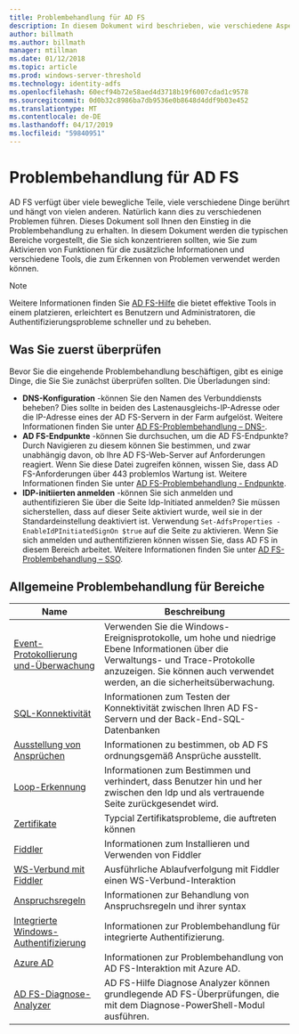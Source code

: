 ```yaml
---
title: Problembehandlung für AD FS
description: In diesem Dokument wird beschrieben, wie verschiedene Aspekte von AD FS-Problembehandlung
author: billmath
ms.author: billmath
manager: mtillman
ms.date: 01/12/2018
ms.topic: article
ms.prod: windows-server-threshold
ms.technology: identity-adfs
ms.openlocfilehash: 60ecf94b72e58aed4d3718b19f6007cdad1c9578
ms.sourcegitcommit: 0d0b32c8986ba7db9536e0b8648d4ddf9b03e452
ms.translationtype: MT
ms.contentlocale: de-DE
ms.lasthandoff: 04/17/2019
ms.locfileid: "59840951"
---
```

# <a name="troubleshooting-ad-fs"></a>Problembehandlung für AD FS
AD FS verfügt über viele bewegliche Teile, viele verschiedene Dinge berührt und hängt von vielen anderen.  Natürlich kann dies zu verschiedenen Problemen führen.  Dieses Dokument soll Ihnen den Einstieg in die Problembehandlung zu erhalten.  In diesem Dokument werden die typischen Bereiche vorgestellt, die Sie sich konzentrieren sollten, wie Sie zum Aktivieren von Funktionen für die zusätzliche Informationen und verschiedene Tools, die zum Erkennen von Problemen verwendet werden können.  

>[!NOTE]
>Weitere Informationen finden Sie [AD FS-Hilfe](http://adfshelp.microsoft.com) die bietet effektive Tools in einem platzieren, erleichtert es Benutzern und Administratoren, die Authentifizierungsprobleme schneller und zu beheben. 


## <a name="what-to-check-first"></a>Was Sie zuerst überprüfen
Bevor Sie die eingehende Problembehandlung beschäftigen, gibt es einige Dinge, die Sie Sie zunächst überprüfen sollten.  Die Überladungen sind:
- **DNS-Konfiguration** -können Sie den Namen des Verbunddiensts beheben?  Dies sollte in beiden des Lastenausgleichs-IP-Adresse oder die IP-Adresse eines der AD FS-Servern in der Farm aufgelöst.  Weitere Informationen finden Sie unter [AD FS-Problembehandlung – DNS-](ad-fs-tshoot-dns.md).
- **AD FS-Endpunkte** -können Sie durchsuchen, um die AD FS-Endpunkte?  Durch Navigieren zu diesem können Sie bestimmen, und zwar unabhängig davon, ob Ihre AD FS-Web-Server auf Anforderungen reagiert.  Wenn Sie diese Datei zugreifen können, wissen Sie, dass AD FS-Anforderungen über 443 problemlos Wartung ist.  Weitere Informationen finden Sie unter [AD FS-Problembehandlung - Endpunkte](ad-fs-tshoot-endpoints.md).
- **IDP-initiierten anmelden** -können Sie sich anmelden und authentifizieren Sie über die Seite Idp-Initiated anmelden?  Sie müssen sicherstellen, dass auf dieser Seite aktiviert wurde, weil sie in der Standardeinstellung deaktiviert ist.  Verwendung `Set-AdfsProperties -EnableIdPInitiatedSignOn $true` auf die Seite zu aktivieren.  Wenn Sie sich anmelden und authentifizieren können wissen Sie, dass AD FS in diesem Bereich arbeitet.  Weitere Informationen finden Sie unter [AD FS-Problembehandlung – SSO](ad-fs-tshoot-initiatedsignon.md).
##  <a name="common-troubleshooting-areas"></a>Allgemeine Problembehandlung für Bereiche

|Name|Beschreibung|
|-----|-----|
|[Event-Protokollierung und-Überwachung](ad-fs-tshoot-logging.md)|Verwenden Sie die Windows-Ereignisprotokolle, um hohe und niedrige Ebene Informationen über die Verwaltungs- und Trace-Protokolle anzuzeigen.  Sie können auch verwendet werden, an die sicherheitsüberwachung.|
|[SQL-Konnektivität](ad-fs-tshoot-sql.md)|Informationen zum Testen der Konnektivität zwischen Ihren AD FS-Servern und der Back-End-SQL-Datenbanken|
|[Ausstellung von Ansprüchen](ad-fs-tshoot-claims-issuance.md)|Informationen zu bestimmen, ob AD FS ordnungsgemäß Ansprüche ausstellt.|
|[Loop-Erkennung](ad-fs-tshoot-loop.md)|Informationen zum Bestimmen und verhindert, dass Benutzer hin und her zwischen den Idp und als vertrauende Seite zurückgesendet wird.|
|[Zertifikate](ad-fs-tshoot-certs.md)|Typcial Zertifikatsprobleme, die auftreten können|
|[Fiddler](ad-fs-tshoot-fiddler.md)|Informationen zum Installieren und Verwenden von Fiddler|
|[WS-Verbund mit Fiddler](ad-fs-tshoot-fiddler-ws-fed.md)|Ausführliche Ablaufverfolgung mit Fiddler einen WS-Verbund-Interaktion|
|[Anspruchsregeln](ad-fs-tshoot-claims-rules.md)|Informationen zur Behandlung von Anspruchsregeln und ihrer syntax|
|[Integrierte Windows-Authentifizierung](ad-fs-tshoot-iwa.md)|Informationen zur Problembehandlung für integrierte Authentifizierung.|
|[Azure AD](ad-fs-tshoot-azure.md)|Informationen zur Problembehandlung von AD FS-Interaktion mit Azure AD.|
|[AD FS-Diagnose-Analyzer](ad-fs-diagnostics-analyzer.md)|AD FS-Hilfe Diagnose Analyzer können grundlegende AD FS-Überprüfungen, die mit dem Diagnose-PowerShell-Modul ausführen. 